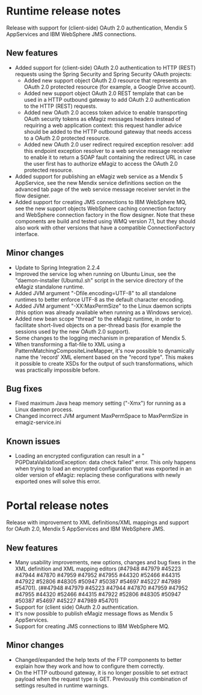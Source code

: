 # Runtime release notes
Release with support for (client-side) OAuth 2.0 authentication, Mendix 5 AppServices and IBM WebSphere JMS connections.
## New features
- Added support for (client-side) OAuth 2.0 authentication to HTTP (REST) requests using the Spring Security and Spring Security OAuth projects:
  - Added new support object OAuth 2.0 resource that represents an OAuth 2.0 protected resource (for example, a Google Drive account).
  - Added new support object OAuth 2.0 REST template that can be used in a HTTP outbound gateway to add OAuth 2.0 authentication to the HTTP (REST) requests.
  - Added new OAuth 2.0 access token advice to enable transporting OAuth security tokens as eMagiz messages headers instead of requiring a web application context: this request handler advice should be added to the HTTP outbound gateway that needs access to a OAuth 2.0 protected resource.
  - Added new OAuth 2.0 user redirect required exception resolver: add this endpoint exception resolver to a web service message receiver to enable it to return a SOAP fault containing the redirect URL in case the user first has to authorize eMagiz to access the OAuth 2.0 protected resource.
- Added support for publishing an eMagiz web service as a Mendix 5 AppService, see the new Mendix service definitions section on the advanced tab page of the web service message receiver servlet in the flow designer.
- Added support for creating JMS connections to IBM WebSphere MQ, see the new support objects WebSphere caching connection factory and WebSphere connection factory in the flow designer. Note that these components are build and tested using WMQ version 7.1, but they should also work with other versions that have a compatible ConnectionFactory interface.
## Minor changes
- Update to Spring Integration 2.2.4
- Improved the service log when running on Ubuntu Linux, see the "daemon-installer (Ubuntu).sh" script in the service directory of the eMagiz standalone runtime.
- Added JVM argument "-Dfile.encoding=UTF-8" to all standalone runtimes to better enforce UTF-8 as the default character encoding.
- Added JVM argument "-XX:MaxPermSize" to the Linux daemon scripts (this option was already available when running as a Windows service).
- Added new bean scope "thread" to the eMagiz runtime, in order to facilitate short-lived objects on a per-thread basis (for example the sessions used by the new OAuth 2.0 support).
- Some changes to the logging mechanism in preparation of Mendix 5.
- When transforming a flat-file to XML using a PatternMatchingCompositeLineMapper, it's now possible to dynamically name the 'record' XML element based on the "record type". This makes it possible to create XSDs for the output of such transformations, which was practically impossible before.
## Bug fixes
- Fixed maximum Java heap memory setting ("-Xmx") for running as a Linux daemon process.
- Changed incorrect JVM argument MaxPermSpace to MaxPermSize in emagiz-service.ini
## Known issues
- Loading an encrypted configuration can result in a "​PGPDataValidationException: data check failed" error. This only happens when trying to load an encrypted configuration that was exported in an older version of eMagiz: replacing these configurations with newly exported ones will solve this error.

# Portal release notes
Release with improvement to XML definitions/XML mappings and support for OAuth 2.0, Mendix 5 AppServices and IBM WebSphere JMS.
## New features
- Many usability improvements, new options, changes and bug fixes in the XML definition and XML mapping editors (#47948 #47979 #45223 #47944 #47870 #47959 #47952 #47955 #44320 #52466 #44315 #47922 #52806 #48305 #50947 #50387 #54697 #45227 #47989 #54701). (##47948 #47979 #45223 #47944 #47870 #47959 #47952 #47955 #44320 #52466 #44315 #47922 #52806 #48305 #50947 #50387 #54697 #45227 #47989 #54701)
- Support for (client side) OAuth 2.0 authentication.
- It's now possible to publish eMagiz message flows as Mendix 5 AppServices.
- Support for creating JMS connections to IBM WebSphere MQ.
## Minor changes
- Changed/expanded the help texts of the FTP components to better explain how they work and how to configure them correctly.
- On the HTTP outbound gateway, it is no longer possible to set extract payload when the request type is GET. Previously this combination of settings resulted in runtime warnings.
